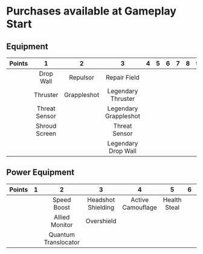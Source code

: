 # Purchases available at Gameplay Start

## Equipment

| **Points** |     **1**     |    **2**    |         **3**         | **4** | **5** | **6** | **7** | **8** | **9** |
| :--------: | :-----------: | :---------: | :-------------------: | :---: | :---: | :---: | :---: | :---: | :---: |
|            |   Drop Wall   |  Repulsor   |     Repair Field      |       |       |       |       |       |       |
|            |   Thruster    | Grappleshot |  Legendary Thruster   |       |       |       |       |       |       |
|            | Threat Sensor |             | Legendary Grappleshot |       |       |       |       |       |       |
|            | Shroud Screen |             |     Threat Sensor     |       |       |       |       |       |       |
|            |               |             |  Legendary Drop Wall  |       |       |       |       |       |       |

## Power Equipment

| **Points** | **1** |        **2**         |       **3**        |       **4**       |    **5**     | **6** | **7** | **8** | **9** |
| :--------: | :---: | :------------------: | :----------------: | :---------------: | :----------: | :---: | :---: | :---: | :---: |
|            |       |     Speed Boost      | Headshot Shielding | Active Camouflage | Health Steal |       |       |       |       |
|            |       |    Allied Monitor    |     Overshield     |                   |              |       |       |       |       |
|            |       | Quantum Translocator |                    |                   |              |       |       |       |       |
